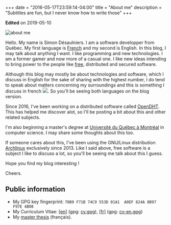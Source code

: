 +++
date = "2016-05-17T23:59:14-04:00"
title = "About me"
description = "Subtitles are fun, but I never know how to write those"
+++

**Edited** on 2019-05-10

![about me](/img/about.me.jpg)

Hello. My name is Simon Désaulniers. I am a software developper from Québec. My
first language is [French][] and my second is English. In this blog, I may talk
about anything I want. I like programming and new technologies. I am a former
gamer and now more of a casual one. I like new ideas intending to bring power to
the people like [free][], distributed and secured software.

Although this blog may mostly be about technologies and software, which I
discuss in English for the sake of sharing with the highest number, I do tend to
speak about matters concerning my surroundings and this is something I discuss
in french ![](/img/quebec.gif). So you'll be seeing both languages on the blog
version.

Since 2016, I've been working on a distributed software called
[OpenDHT](http://opendht.net). This has helped me discover alot, so I'll be
posting a bit about this and other related subjects.

I'm also beginning a master's degree at [Université du Québec à Montréal][] in
computer science. I may share some thoughts about this too.

If someone cares about this, I've been using the GNU/Linux distribution
[Archlinux][] exclusively since 2013. Like I said above, free software is a
subject I like to discuss a lot, so you'll be seeing me talk about this I guess.

Hope you find my blog interesting !

Cheers.

[French]: https://en.wikipedia.org/wiki/Quebec_French
[free]: https://en.wikipedia.org/wiki/Free_software
[Québec]: http://lmgtfy.com/?q=Qu%C3%A9bec
[Université du Québec à Montréal]: http://www.uqam.ca/
[Archlinux]: https://wiki.archlinux.org/

## Public information

- My GPG key fingerprint: `70B9 F71B 74C9 553D 01A1  A0EF 824A 8B97 F97E 4B08`
- My Curriculum Vitae: [[en]][cv-en] (gpg: [cv.gpg]), [[fr]][cv] (gpg: [cv-en.gpg])
- My [master thesis][master] (français).

[cv]: /doc/cv/[SimonDésaulniers]Curriculum-vitae-20190513-bfe383d.pdf
[cv.gpg]: /doc/cv/[SimonDésaulniers]Curriculum-vitae-20190513-bfe383d.pdf.gpg
[cv-en]: /doc/cv/[SimonDésaulniers]curriculum-vitae-20170711-13664f4.pdf
[cv-en.gpg]: /doc/cv/[SimonDésaulniers]curriculum-vitae-20170711-13664f4.pdf.gpg
[master]: /doc/[SimonD]mémoire-20190430-121714a.pdf
